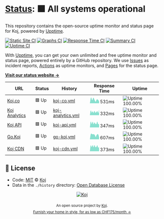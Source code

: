 # [Status](https://status.koj.co): <!--live status--> **🟩 All systems operational**

This repository contains the open-source uptime monitor and status page for Koj, powered by [Upptime](https://upptime.js.org).

[![Static Site CI](https://github.com/koj-co/status/workflows/Static%20Site%20CI/badge.svg)](https://github.com/koj-co/status/actions?query=workflow%3A%22Static+Site+CI%22)
[![Graphs CI](https://github.com/koj-co/status/workflows/Graphs%20CI/badge.svg)](https://github.com/koj-co/status/actions?query=workflow%3A%22Graphs+CI%22)
[![Response Time CI](https://github.com/koj-co/status/workflows/Response%20Time%20CI/badge.svg)](https://github.com/koj-co/status/actions?query=workflow%3A%22Response+Time+CI%22)
[![Summary CI](https://github.com/koj-co/status/workflows/Summary%20CI/badge.svg)](https://github.com/koj-co/status/actions?query=workflow%3A%22Summary+CI%22)
[![Uptime CI](https://github.com/koj-co/status/workflows/Uptime%20CI/badge.svg)](https://github.com/koj-co/status/actions?query=workflow%3A%22Uptime+CI%22)

With [Upptime](https://upptime.js.org), you can get your own unlimited and free uptime monitor and status page, powered entirely by a GitHub repository. We use [Issues](https://github.com/koj-co/status/issues) as incident reports, [Actions](https://github.com/koj-co/status/actions) as uptime monitors, and [Pages](https://status.koj.co) for the status page.

[**Visit our status website →**](https://status.koj.co)

<!--start: status pages-->

| URL | Status | History | Response Time | Uptime |
| --- | ------ | ------- | ------------- | ------ |
| [Koj.co](https://koj.co/en-ch/) | 🟩 Up | [koj-co.yml](https://github.com/koj-co/status/commits/master/history/koj-co.yml) | <img alt="Response time graph" src="./graphs/koj-co.png" height="20"> 531ms | ![Uptime 100.00%](https://img.shields.io/endpoint?url=https%3A%2F%2Fraw.githubusercontent.com%2Fkoj-co%2Fstatus%2Fmaster%2Fapi%2Fkoj-co%2Fuptime.json)
| [Koj Analytics](https://analytics.koj.co) | 🟩 Up | [koj-analytics.yml](https://github.com/koj-co/status/commits/master/history/koj-analytics.yml) | <img alt="Response time graph" src="./graphs/koj-analytics.png" height="20"> 332ms | ![Uptime 100.00%](https://img.shields.io/endpoint?url=https%3A%2F%2Fraw.githubusercontent.com%2Fkoj-co%2Fstatus%2Fmaster%2Fapi%2Fkoj-analytics%2Fuptime.json)
| [Koj API](https://api.koj.co) | 🟩 Up | [koj-api.yml](https://github.com/koj-co/status/commits/master/history/koj-api.yml) | <img alt="Response time graph" src="./graphs/koj-api.png" height="20"> 347ms | ![Uptime 100.00%](https://img.shields.io/endpoint?url=https%3A%2F%2Fraw.githubusercontent.com%2Fkoj-co%2Fstatus%2Fmaster%2Fapi%2Fkoj-api%2Fuptime.json)
| [Go.Koj](https://go.koj.co/url-shortener-uptime-monitoring-24hu9q0ir1290) | 🟩 Up | [go-koj.yml](https://github.com/koj-co/status/commits/master/history/go-koj.yml) | <img alt="Response time graph" src="./graphs/go-koj.png" height="20"> 607ms | ![Uptime 100.00%](https://img.shields.io/endpoint?url=https%3A%2F%2Fraw.githubusercontent.com%2Fkoj-co%2Fstatus%2Fmaster%2Fapi%2Fgo-koj%2Fuptime.json)
| [Koj CDN](https://kojcdn.com) | 🟩 Up | [koj-cdn.yml](https://github.com/koj-co/status/commits/master/history/koj-cdn.yml) | <img alt="Response time graph" src="./graphs/koj-cdn.png" height="20"> 373ms | ![Uptime 100.00%](https://img.shields.io/endpoint?url=https%3A%2F%2Fraw.githubusercontent.com%2Fkoj-co%2Fstatus%2Fmaster%2Fapi%2Fkoj-cdn%2Fuptime.json)

<!--end: status pages-->

## 📄 License

- Code: [MIT](./LICENSE) © [Koj](https://koj.co)
- Data in the `./history` directory: [Open Database License](https://opendatacommons.org/licenses/odbl/1-0/)

<p align="center">
  <a href="https://koj.co">
    <img width="44" alt="Koj" src="https://kojcdn.com/v1598284251/website-v2/koj-github-footer_m089ze.svg">
  </a>
</p>
<p align="center">
  <sub>An open source project by <a href="https://koj.co">Koj</a>. <br> <a href="https://koj.co">Furnish your home in style, for as low as CHF175/month →</a></sub>
</p>
